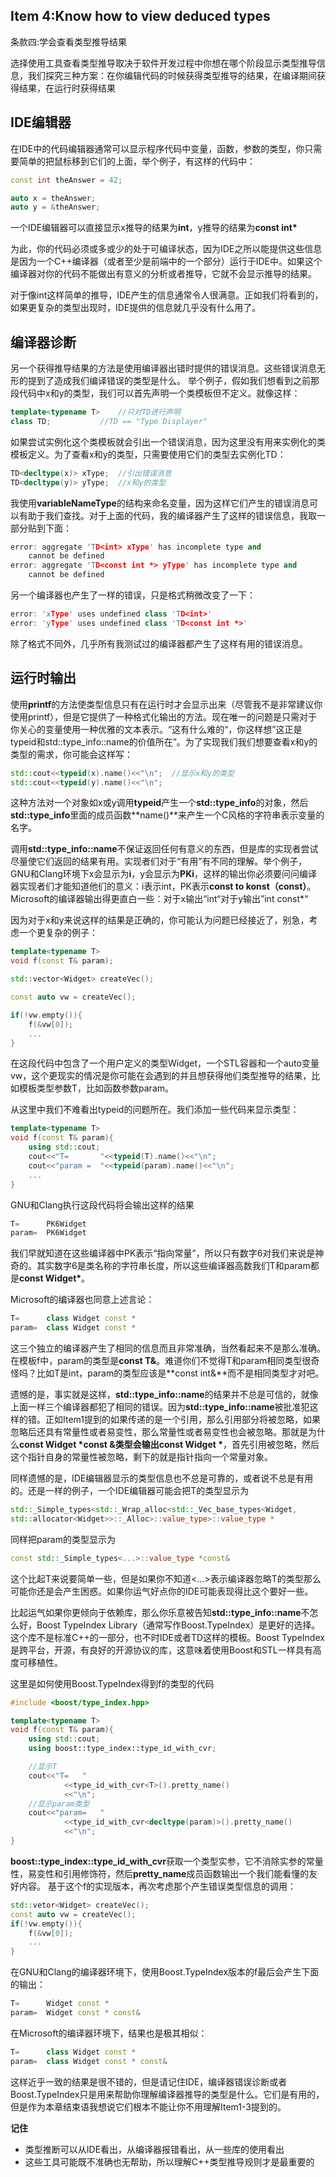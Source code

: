 ## Item 4:Know how to view deduced types
条款四:学会查看类型推导结果

选择使用工具查看类型推导取决于软件开发过程中你想在哪个阶段显示类型推导信息，我们探究三种方案：在你编辑代码的时候获得类型推导的结果，在编译期间获得结果，在运行时获得结果

## IDE编辑器
在IDE中的代码编辑器通常可以显示程序代码中变量，函数，参数的类型，你只需要简单的把鼠标移到它们的上面，举个例子，有这样的代码中：
````cpp
const int theAnswer = 42;

auto x = theAnswer;
auto y = &theAnswer;
````
一个IDE编辑器可以直接显示x推导的结果为**int**，y推导的结果为**const int\***

为此，你的代码必须或多或少的处于可编译状态，因为IDE之所以能提供这些信息是因为一个C++编译器（或者至少是前端中的一个部分）运行于IDE中。如果这个编译器对你的代码不能做出有意义的分析或者推导，它就不会显示推导的结果。

对于像int这样简单的推导，IDE产生的信息通常令人很满意。正如我们将看到的，如果更复杂的类型出现时，IDE提供的信息就几乎没有什么用了。

## 编译器诊断
另一个获得推导结果的方法是使用编译器出错时提供的错误消息。这些错误消息无形的提到了造成我们编译错误的类型是什么。
举个例子，假如我们想看到之前那段代码中x和y的类型，我们可以首先声明一个类模板但不定义。就像这样：
````cpp
template<typename T>	//只对TD进行声明
class TD;			//TD == "Type Displayer"
````
如果尝试实例化这个类模板就会引出一个错误消息，因为这里没有用来实例化的类模板定义。为了查看x和y的类型，只需要使用它们的类型去实例化TD：
````cpp
TD<decltype(x)> xType;	//引出错误消息
TD<decltype(y)> yType;	//x和y的类型
````
我使用**variableNameType**的结构来命名变量，因为这样它们产生的错误消息可以有助于我们查找。对于上面的代码，我的编译器产生了这样的错误信息，我取一部分贴到下面：
````cpp
error: aggregate 'TD<int> xType' has incomplete type and 
	cannot be defined
error: aggregate 'TD<const int *> yType' has incomplete type and
	cannot be defined
````
另一个编译器也产生了一样的错误，只是格式稍微改变了一下：
````cpp
error: 'xType' uses undefined class 'TD<int>'
error: 'yType' uses undefined class 'TD<const int *>'
````
除了格式不同外，几乎所有我测试过的编译器都产生了这样有用的错误消息。

## 运行时输出
使用**printf**的方法使类型信息只有在运行时才会显示出来（尽管我不是非常建议你使用printf），但是它提供了一种格式化输出的方法。现在唯一的问题是只需对于你关心的变量使用一种优雅的文本表示。“这有什么难的“，你这样想”这正是typeid和std::type_info::name的价值所在”。为了实现我们我们想要查看x和y的类型的需求，你可能会这样写：
````cpp
std::cout<<typeid(x).name()<<"\n";	//显示x和y的类型
std::cout<<typeid(y).name()<<"\n";
````
这种方法对一个对象如x或y调用**typeid**产生一个**std::type_info**的对象，然后**std::type_info**里面的成员函数**name()**来产生一个C风格的字符串表示变量的名字。

调用**std::type_info::name**不保证返回任何有意义的东西，但是库的实现者尝试尽量使它们返回的结果有用。实现者们对于“有用”有不同的理解。举个例子，GNU和Clang环境下x会显示为**i**，y会显示为**PKi**，这样的输出你必须要问问编译器实现者们才能知道他们的意义：i表示int，PK表示**const to konst（const）**。Microsoft的编译器输出得更直白一些：对于x输出“int“对于y输出”int const*“

因为对于x和y来说这样的结果是正确的，你可能认为问题已经接近了，别急，考虑一个更复杂的例子：
````cpp
template<typename T>
void f(const T& param);

std::vector<Widget> createVec();

const auto vw = createVec();

if(!vw.empty()){
	f(&vw[0]);
	...
}
````
在这段代码中包含了一个用户定义的类型Widget，一个STL容器和一个auto变量vw，这个更现实的情况是你可能在会遇到的并且想获得他们类型推导的结果，比如模板类型参数T，比如函数参数param。

从这里中我们不难看出typeid的问题所在。我们添加一些代码来显示类型：
````cpp
template<typename T>
void f(const T& param){
	using std::cout;
	cout<<"T=		"<<typeid(T).name()<<"\n";
	cout<<"param =	"<<typeid(param).name()<<"\n";
	...
}
````
GNU和Clang执行这段代码将会输出这样的结果
````cpp
T=		PK6Widget
param=	PK6Widget
````
我们早就知道在这些编译器中PK表示“指向常量”，所以只有数字6对我们来说是神奇的。其实数字6是类名称的字符串长度，所以这些编译器高数我们T和param都是**const Widget\***。

Microsoft的编译器也同意上述言论：
````cpp
T=		class Widget const *
param=	class Widget const *
````
这三个独立的编译器产生了相同的信息而且非常准确，当然看起来不是那么准确。在模板f中，param的类型是**const T&**。难道你们不觉得T和param相同类型很奇怪吗？比如T是int，param的类型应该是**const int&**而不是相同类型才对吧。

遗憾的是，事实就是这样，**std::type_info::name**的结果并不总是可信的，就像上面一样三个编译器都犯了相同的错误。因为**std::type_info::name**被批准犯这样的错。正如Item1提到的如果传递的是一个引用，那么引用部分将被忽略，如果忽略后还具有常量性或者易变性，那么常量性或者易变性也会被忽略。那就是为什么**const Widget *const &**类型会输出**const Widget \***，首先引用被忽略，然后这个指针自身的常量性被忽略，剩下的就是指针指向一个常量对象。

同样遗憾的是，IDE编辑器显示的类型信息也不总是可靠的，或者说不总是有用的。还是一样的例子，一个IDE编辑器可能会把T的类型显示为
````cpp
std::_Simple_types<std::_Wrap_alloc<std::_Vec_base_types<Widget,
std::allocator<Widget>>::_Alloc>::value_type>::value_type *
````
同样把param的类型显示为
````cpp
const std::_Simple_types<...>::value_type *const&
````
这个比起T来说要简单一些，但是如果你不知道<...>表示编译器忽略T的类型那么可能你还是会产生困惑。如果你运气好点你的IDE可能表现得比这个要好一些。

比起运气如果你更倾向于依赖库，那么你乐意被告知**std::type_info::name**不怎么好，Boost TypeIndex Library（通常写作Boost.TypeIndex）是更好的选择。这个库不是标准C++的一部分，也不时IDE或者TD这样的模板。Boost TypeIndex是跨平台，开源，有良好的开源协议的库，这意味着使用Boost和STL一样具有高度可移植性。

这里是如何使用Boost.TypeIndex得到f的类型的代码
````cpp
#include <boost/type_index.hpp>

template<typename T>
void f(const T& param){
	using std::cout;
	using boost::type_index::type_id_with_cvr;

	//显示T
	cout<<"T=	"
	        <<type_id_with_cvr<T>().pretty_name()
	        <<"\n";
	//显示param类型
	cout<<"param=	"
	        <<type_id_with_cvr<decltype(param)>().pretty_name()
	        <<"\n";
}
````
**boost::type_index::type_id_with_cvr**获取一个类型实参，它不消除实参的常量性，易变性和引用修饰符，然后**pretty_name**成员函数输出一个我们能看懂的友好内容。
基于这个f的实现版本，再次考虑那个产生错误类型信息的调用：
````cpp
std::vetor<Widget> createVec();
const auto vw = createVec();
if(!vw.empty()){
	f(&vw[0]);
	...
}
````
在GNU和Clang的编译器环境下，使用Boost.TypeIndex版本的f最后会产生下面的输出：
````cpp
T=		Widget const *
param=	Widget const * const&
````
在Microsoft的编译器环境下，结果也是极其相似：
````cpp
T=		class Widget const *
param=	class Widget const * const&
````
这样近乎一致的结果是很不错的，但是请记住IDE，编译器错误诊断或者Boost.TypeIndex只是用来帮助你理解编译器推导的类型是什么。它们是有用的，但是作为本章结束语我想说它们根本不能让你不用理解Item1-3提到的。

**记住**

+ 类型推断可以从IDE看出，从编译器报错看出，从一些库的使用看出
+ 这些工具可能既不准确也无帮助，所以理解C++类型推导规则才是最重要的